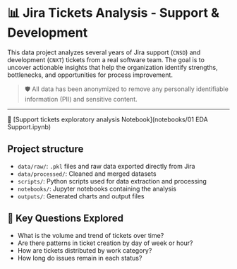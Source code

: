 # 📊 Jira Tickets Analysis - Support & Development

This data project analyzes several years of Jira support (`CNSD`) and development (`CNXT`) tickets from a real software team. The goal is to uncover actionable insights that help the organization identify strengths, bottlenecks, and opportunities for process improvement.

> 🛡️ All data has been anonymized to remove any personally identifiable information (PII) and sensitive content.

---


📘 [Support tickets exploratory analysis Notebook](notebooks/01 EDA Support.ipynb)


## Project structure

- `data/raw/`: `.pkl` files and raw data exported directly from Jira  
- `data/processed/`: Cleaned and merged datasets  
- `scripts/`: Python scripts used for data extraction and processing
- `notebooks/`: Jupyter notebooks containing the analysis
- `outputs/`: Generated charts and output files


## 📌 Key Questions Explored

- What is the volume and trend of tickets over time?
- Are there patterns in ticket creation by day of week or hour?
- How are tickets distributed by work category?
- How long do issues remain in each status?


